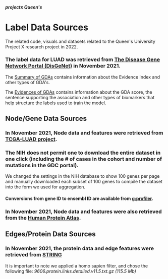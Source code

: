##### projectx Queen's
# Label Data Sources
The related code, visuals and datasets related to the Queen's University Project X research project in 2022.

### The label data for LUAD was retrieved from [The Disease Gene Network Portal (DisGeNet)]() in November 2021.

The [Summary of GDAs](https://www.disgenet.org/browser/0/1/0/C0152013/) contains information about the Evidence Index and other types of GDA's.

The [Evidences of GDAs](https://www.disgenet.org/browser/0/1/1/C0152013/_a/_b./) contains information about the GDA score, the sentence supporting the association and other types of biomarkers that help structure the labels used to train the model.


## Node/Gene Data Sources
### In November 2021, Node data and features were retrieved from [TCGA-LUAD project](https://portal.gdc.cancer.gov/exploration?filters=%7B%22content%22%3A%5B%7B%22content%22%3A%7B%22field%22%3A%22cases.project.project_id%22%2C%22value%22%3A%5B%22TCGA-LUAD%22%5D%7D%2C%22op%22%3A%22in%22%7D%5D%2C%22op%22%3A%22and%22%7D&genesTable_offset=21000&genesTable_size=100&searchTableTab=genes).

### The NIH does not permit one to download the entire dataset in one click  **(including the # of cases in the cohort and number of mutations in the GDC portal).**
We changed the settings in the NIH database to show 100 genes per page and manually downloaded each subset of 100 genes to compile the dataset into the form we used for aggregation.

#### Conversions from gene ID to ensembl ID are available from [g:profiler](https://biit.cs.ut.ee/gprofiler/convert).

### In November 2021, Node data and features were also retrieved from the [Human Protein Atlas](https://www.proteinatlas.org/).

## Edges/Protein Data Sources

### In November 2021, the protein data and edge features were retrieved from [STRING](https://string-db.org/cgi/download?sessionId=bjDATTcUSCjE&species_text=Homo+sapiens)
It is important to note we applied a homo sapien filter, and chose the following file: *9606.protein.links.detailed.v11.5.txt.gz (115.5 Mb)*


